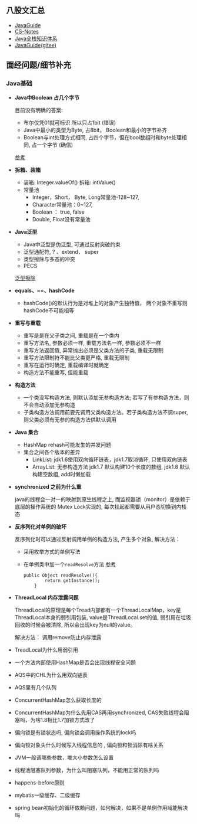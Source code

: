 

## 八股文汇总

+ [JavaGuide](https://github.com/Snailclimb/JavaGuide)
+ [CS-Notes](https://github.com/CyC2018/CS-Notes)
+ [Java全栈知识体系](https://www.pdai.tech/md/java/basic/java-basic-oop.html)
+ [JavaGuide(gitee)](https://snailclimb.gitee.io/javaguide/#/)

## 面经问题/细节补充
	
### Java基础	
	
+ **Java中Boolean 占几个字节**

	目前没有明确的答案:
	+ 布尔仅凭01就可标识 所以只占1bit (错误)
	+ Java中最小的类型为Byte, 占8bit， Boolean和最小的字节补齐
	+ Boolean与int处理方式相同, 占四个字节，但在bool数组时和byte处理相同, 占一个字节 (确信)

	[参考](https://blog.csdn.net/amoscn/article/details/97377833)

+ **拆箱、装箱**

	+ 装箱: Integer.valueOf() 拆箱: intValue()
	+ 常量池
		+ Integer，Short， Byte, Long常量池-128~127,
		+  Character常量池：0~127, 
		+  Boolean ： true, false
		+  Double, Float没有常量池
	
	


+ **Java泛型**
	
	+ Java中泛型是伪泛型,  可通过反射突破约束
	+ 泛型通配符, ? 、extend、 super
	+ 类型擦除与多态的冲突
	+ PECS

	[泛型擦除](https://www.cnblogs.com/wuqinglong/p/9456193.html)
	
+ **equals、==、hashCode**
	+ hashCode()的默认行为是对堆上的对象产生独特值， 两个对象不重写则hashCode不可能相等


+ **重写与重载**

	+ 重写是是在父子类之间, 重载是在一个类内
	+ 重写方法名, 参数必须一样, 重载方法名一样, 参数必须不一样
	+ 重写方法返回值, 异常抛出必须是父类方法的子类,  重载无限制
	+ 重写方法限制符不能比父类更严格, 重载无限制
	+ 重写在运行时确定, 重载编译时就确定
	+ 构造方法不能重写, 但能重载

	
+ **构造方法**

	+ 一个类没写构造方法, 则默认添加无参构造方法; 若写了有参构造方法，则不会自动添加无参构造
	+ 子类构造方法调用前要先调用父类构造方法。若子类构造方法不调super, 则父类必须有无参的构造方法供默认调用


+ **Java 集合**
	+ HashMap rehash可能发生的并发问题
	+ 集合之间各个版本的差异
		+ LinkList:  jdk1.6使用双向循环链表，jdk1.7取消循环, 只使用双向链表
		+ ArrayList: 无参构造方法 jdk1.7 默认构建10个长度的数组, jdk1.8 默认构建空数组, add时懒加载


+ **synchronized 之前为什么重**

	java的线程会一对一的映射到原生线程之上, 而监视器锁（monitor）是依赖于底层的操作系统的 Mutex Lock实现的, 每次挂起都需要从用户态切换到内核态
	
	
+ **反序列化对单例的破坏**

	反序列化时可以通过反射调用单例的构造方法, 产生多个对象, 解决方法：
	+ 采用枚举方式的单例写法
	+ 在单例类中加一个`readResolve`方法 [参考](https://blog.csdn.net/leo187/article/details/104332138)

		```
		public Object readResolve(){
	            return getInstance();
	        }
		```

+ **ThreadLocal 内存泄露问题**

	ThreadLocal的原理是每个Tread内部都有一个ThreadLocalMap，key是ThreadLocal本身的弱引用包装,  value是ThreadLocal.set的值,  弱引用在垃圾回收的时候会被清除, 所以会出现key为null的value。

	解决方法： 调用remove防止内存泄露






+ TreadLocal为什么用弱引用
+ 一个方法内部使用HashMap是否会出现线程安全问题
+ AQS中的CHL为什么用双向链表
+ AQS里有几个队列
+ ConcurrentHashMap怎么获取长度的
+ ConcurrentHashMap为什么先用CAS再用synchronized,  CAS失败线程会阻塞吗，为啥1.8相比1.7加锁方式改了
+ 偏向锁是有锁状态吗,  偏向锁会调用操作系统的lock吗
+ 偏向锁对象头什么时候写入线程信息的 , 偏向锁和锁消除有啥关系
+ JVM一般调哪些参数，堆大小参数怎么设置
+ 线程池阻塞队列参数，为什么叫阻塞队列，不能用正常的队列吗
+ happens-before原则



+ mybatis一级缓存、二级缓存
+ spring bean初始化的循环依赖问题，如何解决，如果不是单例作用域能解决吗



